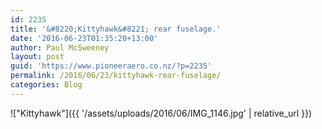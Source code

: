 ```yaml
---
id: 2235
title: '&#8220;Kittyhawk&#8221; rear fuselage.'
date: '2016-06-23T01:35:20+13:00'
author: Paul McSweeney
layout: post
guid: 'https://www.pioneeraero.co.nz/?p=2235'
permalink: /2016/06/23/kittyhawk-rear-fuselage/
categories: Blog
---
```


!["Kittyhawk"]({{ '/assets/uploads/2016/06/IMG_1146.jpg' | relative_url }})
